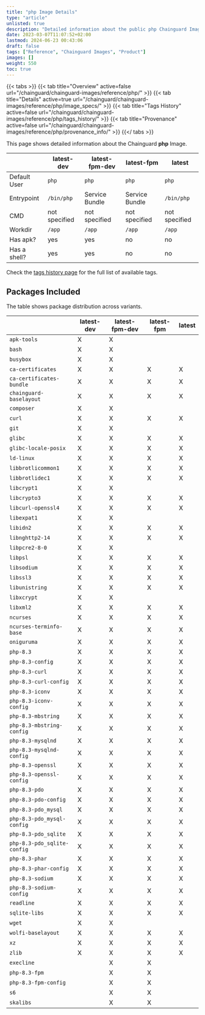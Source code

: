 ```yaml
---
title: "php Image Details"
type: "article"
unlisted: true
description: "Detailed information about the public php Chainguard Image."
date: 2023-03-07T11:07:52+02:00
lastmod: 2024-06-23 00:43:06
draft: false
tags: ["Reference", "Chainguard Images", "Product"]
images: []
weight: 550
toc: true
---
```


{{< tabs >}}
{{< tab title="Overview" active=false url="/chainguard/chainguard-images/reference/php/" >}}
{{< tab title="Details" active=true url="/chainguard/chainguard-images/reference/php/image_specs/" >}}
{{< tab title="Tags History" active=false url="/chainguard/chainguard-images/reference/php/tags_history/" >}}
{{< tab title="Provenance" active=false url="/chainguard/chainguard-images/reference/php/provenance_info/" >}}
{{</ tabs >}}

This page shows detailed information about the Chainguard **php** Image.

|              | latest-dev    | latest-fpm-dev | latest-fpm     | latest        |
|--------------|---------------|----------------|----------------|---------------|
| Default User | `php`         | `php`          | `php`          | `php`         |
| Entrypoint   | `/bin/php`    | Service Bundle | Service Bundle | `/bin/php`    |
| CMD          | not specified | not specified  | not specified  | not specified |
| Workdir      | `/app`        | `/app`         | `/app`         | `/app`        |
| Has apk?     | yes           | yes            | no             | no            |
| Has a shell? | yes           | yes            | no             | no            |

Check the [tags history page](/chainguard/chainguard-images/reference/php/tags_history/) for the full list of available tags.

## Packages Included
The table shows package distribution across variants.

|                             | latest-dev | latest-fpm-dev | latest-fpm | latest |
|-----------------------------|------------|----------------|------------|--------|
| `apk-tools`                 | X          | X              |            |        |
| `bash`                      | X          | X              |            |        |
| `busybox`                   | X          | X              |            |        |
| `ca-certificates`           | X          | X              | X          | X      |
| `ca-certificates-bundle`    | X          | X              | X          | X      |
| `chainguard-baselayout`     | X          | X              | X          | X      |
| `composer`                  | X          | X              |            |        |
| `curl`                      | X          | X              | X          | X      |
| `git`                       | X          | X              |            |        |
| `glibc`                     | X          | X              | X          | X      |
| `glibc-locale-posix`        | X          | X              | X          | X      |
| `ld-linux`                  | X          | X              | X          | X      |
| `libbrotlicommon1`          | X          | X              | X          | X      |
| `libbrotlidec1`             | X          | X              | X          | X      |
| `libcrypt1`                 | X          | X              |            |        |
| `libcrypto3`                | X          | X              | X          | X      |
| `libcurl-openssl4`          | X          | X              | X          | X      |
| `libexpat1`                 | X          | X              |            |        |
| `libidn2`                   | X          | X              | X          | X      |
| `libnghttp2-14`             | X          | X              | X          | X      |
| `libpcre2-8-0`              | X          | X              |            |        |
| `libpsl`                    | X          | X              | X          | X      |
| `libsodium`                 | X          | X              | X          | X      |
| `libssl3`                   | X          | X              | X          | X      |
| `libunistring`              | X          | X              | X          | X      |
| `libxcrypt`                 | X          | X              |            |        |
| `libxml2`                   | X          | X              | X          | X      |
| `ncurses`                   | X          | X              | X          | X      |
| `ncurses-terminfo-base`     | X          | X              | X          | X      |
| `oniguruma`                 | X          | X              | X          | X      |
| `php-8.3`                   | X          | X              | X          | X      |
| `php-8.3-config`            | X          | X              | X          | X      |
| `php-8.3-curl`              | X          | X              | X          | X      |
| `php-8.3-curl-config`       | X          | X              | X          | X      |
| `php-8.3-iconv`             | X          | X              | X          | X      |
| `php-8.3-iconv-config`      | X          | X              | X          | X      |
| `php-8.3-mbstring`          | X          | X              | X          | X      |
| `php-8.3-mbstring-config`   | X          | X              | X          | X      |
| `php-8.3-mysqlnd`           | X          | X              | X          | X      |
| `php-8.3-mysqlnd-config`    | X          | X              | X          | X      |
| `php-8.3-openssl`           | X          | X              | X          | X      |
| `php-8.3-openssl-config`    | X          | X              | X          | X      |
| `php-8.3-pdo`               | X          | X              | X          | X      |
| `php-8.3-pdo-config`        | X          | X              | X          | X      |
| `php-8.3-pdo_mysql`         | X          | X              | X          | X      |
| `php-8.3-pdo_mysql-config`  | X          | X              | X          | X      |
| `php-8.3-pdo_sqlite`        | X          | X              | X          | X      |
| `php-8.3-pdo_sqlite-config` | X          | X              | X          | X      |
| `php-8.3-phar`              | X          | X              | X          | X      |
| `php-8.3-phar-config`       | X          | X              | X          | X      |
| `php-8.3-sodium`            | X          | X              | X          | X      |
| `php-8.3-sodium-config`     | X          | X              | X          | X      |
| `readline`                  | X          | X              | X          | X      |
| `sqlite-libs`               | X          | X              | X          | X      |
| `wget`                      | X          | X              |            |        |
| `wolfi-baselayout`          | X          | X              | X          | X      |
| `xz`                        | X          | X              | X          | X      |
| `zlib`                      | X          | X              | X          | X      |
| `execline`                  |            | X              | X          |        |
| `php-8.3-fpm`               |            | X              | X          |        |
| `php-8.3-fpm-config`        |            | X              | X          |        |
| `s6`                        |            | X              | X          |        |
| `skalibs`                   |            | X              | X          |        |

